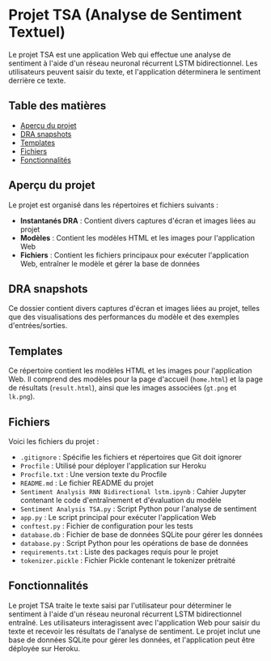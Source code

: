 # Projet TSA (Analyse de Sentiment Textuel)

Le projet TSA est une application Web qui effectue une analyse de sentiment à l'aide d'un réseau neuronal récurrent LSTM bidirectionnel. Les utilisateurs peuvent saisir du texte, et l'application déterminera le sentiment derrière ce texte.

## Table des matières

- [Aperçu du projet](#aperçu-du-projet)
- [DRA snapshots](#dra-snapshots)
- [Templates](#templates)
- [Fichiers](#fichiers)
- [Fonctionnalités](#fonctionnalités)

## Aperçu du projet

Le projet est organisé dans les répertoires et fichiers suivants :

- **Instantanés DRA** : Contient divers captures d'écran et images liées au projet
- **Modèles** : Contient les modèles HTML et les images pour l'application Web
- **Fichiers** : Contient les fichiers principaux pour exécuter l'application Web, entraîner le modèle et gérer la base de données

## DRA snapshots

Ce dossier contient divers captures d'écran et images liées au projet, telles que des visualisations des performances du modèle et des exemples d'entrées/sorties.

## Templates

Ce répertoire contient les modèles HTML et les images pour l'application Web. Il comprend des modèles pour la page d'accueil (`home.html`) et la page de résultats (`result.html`), ainsi que les images associées (`gt.png` et `lk.png`).

## Fichiers

Voici les fichiers du projet :

- `.gitignore` : Spécifie les fichiers et répertoires que Git doit ignorer
- `Procfile` : Utilisé pour déployer l'application sur Heroku
- `Procfile.txt` : Une version texte du Procfile
- `README.md` : Le fichier README du projet
- `Sentiment Analysis RNN Bidirectional lstm.ipynb` : Cahier Jupyter contenant le code d'entraînement et d'évaluation du modèle
- `Sentiment Analysis TSA.py` : Script Python pour l'analyse de sentiment
- `app.py` : Le script principal pour exécuter l'application Web
- `conftest.py` : Fichier de configuration pour les tests
- `database.db` : Fichier de base de données SQLite pour gérer les données
- `database.py` : Script Python pour les opérations de base de données
- `requirements.txt` : Liste des packages requis pour le projet
- `tokenizer.pickle` : Fichier Pickle contenant le tokenizer prétraité

## Fonctionnalités

Le projet TSA traite le texte saisi par l'utilisateur pour déterminer le sentiment à l'aide d'un réseau neuronal récurrent LSTM bidirectionnel entraîné. Les utilisateurs interagissent avec l'application Web pour saisir du texte et recevoir les résultats de l'analyse de sentiment. Le projet inclut une base de données SQLite pour gérer les données, et l'application peut être déployée sur Heroku.
